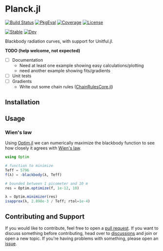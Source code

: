 # Planck.jl

[![Build Status](https://github.com/JuliaAstro/Planck.jl/actions/workflows/CI.yml/badge.svg?branch=main)](https://github.com/JuliaAstro/Planck.jl/actions/workflows/CI.yml?query=branch%3Amain)
[![PkgEval](https://juliaci.github.io/NanosoldierReports/pkgeval_badges/P/Planck.svg)](https://juliaci.github.io/NanosoldierReports/pkgeval_badges/report.html)
[![Coverage](https://codecov.io/gh/JuliaAstro/Planck.jl/branch/main/graph/badge.svg)](https://codecov.io/gh/JuliaAstro/Planck.jl)
[![License](https://img.shields.io/github/license/JuliaAstro/Planck.jl?color=yellow)](LICENSE)

[![Stable](https://img.shields.io/badge/docs-stable-blue.svg)](https://JuliaAstro.github.io/Planck.jl/stable)
[![Dev](https://img.shields.io/badge/docs-dev-blue.svg)](https://JuliaAstro.github.io/Planck.jl/dev)

Blackbody radiation curves, with support for Unitful.jl.

**TODO (help welcome, not expected)**

- [ ] Documentation
    * Need at least one example showing easy calculations/plotting
    * need another example showing fits/gradients
- [ ] Unit tests
- [ ] Gradients
    * Write out some chain rules ([ChainRulesCore.jl](https://github.com/JuliaDiff/ChainRulesCore.jl))


## Installation

## Usage

### Wien's law

Using [Optim.jl](https://github.com/JuliaNLSolvers/Optim.jl) we can numerically maximize the blackbody function to see how closely it agrees with [Wien's law](https://en.wikipedia.org/wiki/Wien%27s_displacement_law).

```julia
using Optim

# function to minimize
Teff = 5796
f(λ) = -blackbody(λ, Teff)

# bounded between 1 picometer and 10 m
res = Optim.optimize(f, 1e-12, 10)

λ = Optim.minimizer(res)
isapprox(λ, 2.898e-3 / Teff; rtol=1e-4)
```

## Contributing and Support

If you would like to contribute, feel free to open a [pull request](https://github.com/JuliaAstro/Planck.jl/pulls). If you want to discuss something before contributing, head over to [discussions](https://github.com/JuliaAstro/Planck.jl/discussions) and join or open a new topic. If you're having problems with something, please open an [issue](https://github.com/JuliaAstro/Planck.jl/issues).
